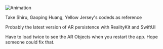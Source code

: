 
![Animation](https://github.com/xduwzh/ARPersistence-MultiObj-RealityKit-SwiftUI/blob/main/RPReplay_Final1718881602-ezgif.com-video-to-gif-converter-2.gif)

Take Shiru, Gaoping Huang, Yellow Jersey's codeds as reference

Probably the latest version of AR persistence with RealityKit and SwiftUI

Have to load twice to see the AR Objects when you restart the app. Hope someone could fix that.
